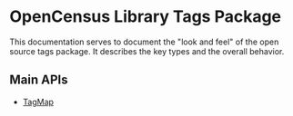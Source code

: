 # OpenCensus Library Tags Package
This documentation serves to document the "look and feel" of the open source tags package. It 
describes the key types and the overall behavior.

## Main APIs
* [TagMap](TagMap.md)
